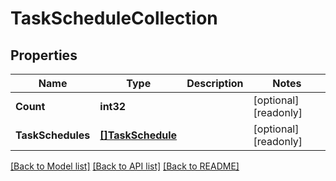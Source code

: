 # TaskScheduleCollection

## Properties

Name | Type | Description | Notes
------------ | ------------- | ------------- | -------------
**Count** | **int32** |  | [optional] [readonly] 
**TaskSchedules** | [**[]TaskSchedule**](task_schedule.md) |  | [optional] [readonly] 

[[Back to Model list]](../README.md#documentation-for-models) [[Back to API list]](../README.md#documentation-for-api-endpoints) [[Back to README]](../README.md)


